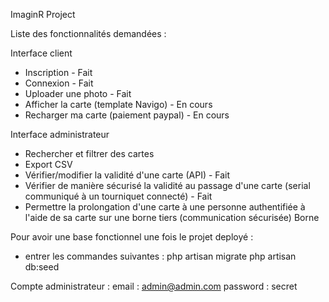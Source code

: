 ImaginR Project 

Liste des fonctionnalités demandées :


Interface client

- Inscription - Fait
- Connexion - Fait
- Uploader une photo - Fait
- Afficher la carte (template Navigo) - En cours
- Recharger ma carte (paiement paypal) - En cours

Interface administrateur
 
- Rechercher et filtrer des cartes
- Export CSV
- Vérifier/modifier la validité d'une carte (API) - Fait
- Vérifier de manière sécurisé la validité au passage d'une carte (serial communiqué à un tourniquet connecté) - Fait
- Permettre la prolongation d'une carte à une personne authentifiée à l'aide de sa carte sur une borne tiers (communication sécurisée) Borne






Pour avoir une base fonctionnel une fois le projet deployé :
- entrer les commandes suivantes :
         php artisan migrate
         php artisan db:seed


Compte administrateur :
  email : admin@admin.com
  password : secret
